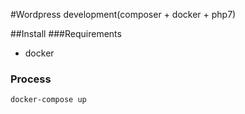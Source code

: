 #Wordpress development(composer + docker + php7)

##Install
###Requirements
- docker
### Process
`docker-compose up`